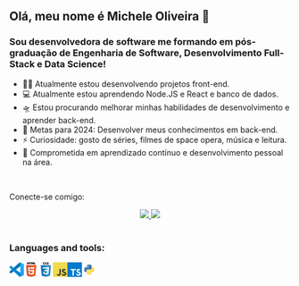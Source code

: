 ## Olá, meu nome é Michele Oliveira 👋

### Sou desenvolvedora de software me formando em pós-graduação de Engenharia de Software, Desenvolvimento Full-Stack e Data Science!

- 👩‍🎓  Atualmente estou desenvolvendo projetos front-end.
- 💻 Atualmente estou aprendendo Node.JS e React e banco de dados.
- 🛸 Estou procurando melhorar minhas habilidades de desenvolvimento e aprender back-end.
- 🚀 Metas para 2024: Desenvolver meus conhecimentos em back-end.
- ⚡ Curiosidade: gosto de séries, filmes de space opera, música e leitura.
- 🌱 Comprometida em aprendizado contínuo e desenvolvimento pessoal na área.

<br />

Conecte-se comigo:
<div align="center">
<a target="_blank" href="https://www.linkedin.com/in/michele-oliveira-novais/" target="_blank">
    <img src="https://img.shields.io/badge/LinkedIn-307cc5?style=for-the-badge&logo=linkedin&logoColor=white&color=004182"/>
</a>
<a href="mailto:micheleoliveiranovais24@gmail.com">
  <img src="https://img.shields.io/badge/-Gmail-%23333?style=for-the-badge&logo=gmail&logoColor=white" target="_blank">
</a>
</div>
<br />

### Languages and tools:

<img align="left" alt="Visual Studio Code" title="Visual Studio Code" width="26px" src="https://raw.githubusercontent.com/github/explore/80688e429a7d4ef2fca1e82350fe8e3517d3494d/topics/visual-studio-code/visual-studio-code.png" />
<img align="left" alt="HTML5" title="HTML" width="26px" src="https://raw.githubusercontent.com/github/explore/80688e429a7d4ef2fca1e82350fe8e3517d3494d/topics/html/html.png" />
<img align="left" alt="CSS3" title="CSS" width="26px" src="https://raw.githubusercontent.com/github/explore/80688e429a7d4ef2fca1e82350fe8e3517d3494d/topics/css/css.png" />
<img align="left" alt="JavaScript" title="JavaScript" width="26px" src="https://raw.githubusercontent.com/github/explore/80688e429a7d4ef2fca1e82350fe8e3517d3494d/topics/javascript/javascript.png" />
<img align="left" alt="TypeScript" title="TypeScript" width="26px" src="https://raw.githubusercontent.com/github/explore/80688e429a7d4ef2fca1e82350fe8e3517d3494d/topics/typescript/typescript.png" />
<img align="left" alt="Python" title="Python" width="26px" src="https://raw.githubusercontent.com/github/explore/80688e429a7d4ef2fca1e82350fe8e3517d3494d/topics/python/python.png" />


<br />

